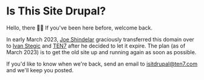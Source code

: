 # Is This Site Drupal?
Hello, there 👋🏻 If you've been here before, welcome back.

In early March 2023, [Joe Shindelar](https://www.drupal.org/u/eojthebrave) graciously transferred this domain over to [Ivan Stegic](https://ten7.com/about/team/ivan-stegic) and [TEN7](https://ten7.com/) after he decided to let it expire. The plan (as of March 2023) is to get the old site up and running again as soon as possible.

If you'd like to know when we're back, send an email to [isitdrupal@ten7.com](mailto:isitdrupal@ten7.com) and we'll keep you posted.
